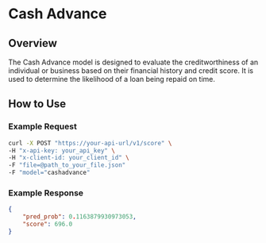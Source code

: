 # Cash Advance

## Overview

The Cash Advance model is designed to evaluate the creditworthiness of an individual or business based on their financial history and credit score. It is used to determine the likelihood of a loan being repaid on time.

## How to Use

### Example Request

```bash
curl -X POST "https://your-api-url/v1/score" \
-H "x-api-key: your_api_key" \
-H "x-client-id: your_client_id" \
-F "file=@path_to_your_file.json"
-F "model="cashadvance"
```

### Example Response

```json
{
    "pred_prob": 0.1163879930973053,
    "score": 696.0
}
```
